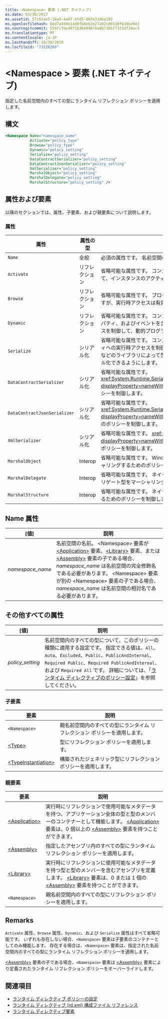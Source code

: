 ```yaml
---
title: <Namespace> 要素 (.NET ネイティブ)
ms.date: 03/30/2017
ms.assetid: 57c614e5-18a9-4e87-bfd5-d0fe3396a192
ms.openlocfilehash: b6d7a45de14d0fb8eb2e27a02c86510f630be9e1
ms.sourcegitcommit: 559fcfbe4871636494870a8b716bf7325df34ac5
ms.translationtype: MT
ms.contentlocale: ja-JP
ms.lasthandoff: 10/30/2019
ms.locfileid: "73128260"
---
```

# <a name="namespace-element-net-native"></a>\<Namespace > 要素 (.NET ネイティブ)
指定した名前空間内のすべての型にランタイム リフレクション ポリシーを適用します。  
  
## <a name="syntax"></a>構文  
  
```xml  
<Namespace Name="namespace_name"   
           Activate="policy_type"   
           Browse="policy_type"  
           Dynamic="policy_setting"  
           Serialize="policy_setting"  
           DataContractSerializer="policy_setting"  
           DataContractJsonSerializer="policy_setting"  
           XmlSerializer="policy_setting"  
           MarshalObject="policy_setting"  
           MarshalDelegate="policy_setting"  
           MarshalStructure="policy_setting" />  
```  
  
## <a name="attributes-and-elements"></a>属性および要素  
 以降のセクションでは、属性、子要素、および親要素について説明します。  
  
### <a name="attributes"></a>属性  
  
|属性|属性の型|説明|  
|---------------|--------------------|-----------------|  
|`Name`|全般|必須の属性です。 名前空間の名前を指定します。|  
|`Activate`|リフレクション|省略可能な属性です。 コンストラクターへの実行時アクセスを制御して、インスタンスのアクティブ化を有効にします。|  
|`Browse`|リフレクション|省略可能な属性です。 プログラム要素に関する情報の照会を制御しますが、実行時アクセスは有効にしません。|  
|`Dynamic`|リフレクション|省略可能な属性です。 コンストラクター、メソッド、フィールド、プロパティ、およびイベントを含むすべての型のメンバーへの実行時アクセスを制御して、動的プログラミングを有効にします。|  
|`Serialize`|シリアル化|省略可能な属性です。 コンストラクター、フィールド、およびプロパティへの実行時アクセスを制御し、Newtonsoft の JSON シリアライザーなどのライブラリによって型インスタンスをシリアル化および逆シリアル化できるようにします。|  
|`DataContractSerializer`|シリアル化|省略可能な属性です。 <xref:System.Runtime.Serialization.DataContractSerializer?displayProperty=nameWithType> クラスを使用するシリアル化のポリシーを制御します。|  
|`DataContractJsonSerializer`|シリアル化|省略可能な属性です。 <xref:System.Runtime.Serialization.Json.DataContractJsonSerializer?displayProperty=nameWithType> クラスを使用する JSON シリアル化のポリシーを制御します。|  
|`XmlSerializer`|シリアル化|省略可能な属性です。 <xref:System.Xml.Serialization.XmlSerializer?displayProperty=nameWithType> クラスを使用する XML シリアル化のポリシーを制御します。|  
|`MarshalObject`|Interop|省略可能な属性です。 Windows ランタイムと COM に参照型をマーシャリングするためのポリシーを制御します。|  
|`MarshalDelegate`|Interop|省略可能な属性です。 ネイティブ コードへの関数ポインターとしてデリゲート型をマーシャリングするためのポリシーを制御します。|  
|`MarshalStructure`|Interop|省略可能な属性です。 ネイティブ コードに構造体をマーシャリングするためのポリシーを制御します。|  
  
## <a name="name-attribute"></a>Name 属性  
  
|[値]|説明|  
|-----------|-----------------|  
|*namespace_name*|名前空間の名前。 \<Namespace> 要素が [\<Application>](application-element-net-native.md) 要素、[\<Library>](library-element-net-native.md) 要素、または [\<Assembly>](assembly-element-net-native.md) 要素の子である場合、*namespace_name* は名前空間の完全修飾名である必要があります。 \<Namespace> 要素が別の \<Namespace> 要素の子である場合、*namespace_name* は名前空間の相対名である必要があります。|  
  
## <a name="all-other-attributes"></a>その他すべての属性  
  
|[値]|説明|  
|-----------|-----------------|  
|*policy_setting*|名前空間内のすべての型について、このポリシーの種類に適用する設定です。 指定できる値は、`All`、`Auto`、`Excluded`、`Public`、`PublicAndInternal`、`Required Public`、`Required PublicAndInternal`、および `Required All` です。 詳細については、「[ランタイム ディレクティブのポリシー設定](runtime-directive-policy-settings.md)」を参照してください。|  
  
### <a name="child-elements"></a>子要素  
  
|要素|説明|  
|-------------|-----------------|  
|`<Namespace>`|親名前空間内のすべての型にランタイム リフレクション ポリシーを適用します。|  
|[\<Type>](type-element-net-native.md)|型にリフレクション ポリシーを適用します。|  
|[\<TypeInstantiation>](typeinstantiation-element-net-native.md)|構築されたジェネリック型にリフレクション ポリシーを適用します。|  
  
### <a name="parent-elements"></a>親要素  
  
|要素|説明|  
|-------------|-----------------|  
|[\<Application>](application-element-net-native.md)|実行時にリフレクションで使用可能なメタデータを持つ、アプリケーション全体の型と型のメンバーのコンテナーとして機能します。 [\<Application>](application-element-net-native.md) 要素は、0 個以上の [\<Assembly>](assembly-element-net-native.md) 要素を持つことができます。|  
|[\<Assembly>](assembly-element-net-native.md)|指定したアセンブリ内のすべての型にランタイム リフレクション ポリシーを適用します。|  
|[\<Library>](library-element-net-native.md)|実行時にリフレクションに使用可能なメタデータを持つ型と型のメンバーを含むアセンブリを定義します。 [\<Library>](library-element-net-native.md) 要素は、0 または 1 個の [\<Assembly>](assembly-element-net-native.md) 要素を持つことができます。|  
|`<Namespace>`|親名前空間内のすべての型にリフレクション ポリシーを適用します。|  
  
## <a name="remarks"></a>Remarks  
 `Activate` 属性、`Browse` 属性、`Dynamic`、および `Serialize` 属性はすべて省略可能です。 いずれも存在しない場合、`<Namespace>` 要素は子要素のコンテナーとしてのみ機能します。 存在する場合は、`<Namespace>` 要素は、指定された名前空間内のすべての型にランタイム リフレクション ポリシーを適用します。  
  
 [\<Assembly>](assembly-element-net-native.md) 要素の子である場合、`<Namespace>` 要素は [\<Assembly>](assembly-element-net-native.md) 要素により定義されたランタイム リフレクション ポリシーをオーバーライドします。  
  
## <a name="see-also"></a>関連項目

- [ランタイム ディレクティブ ポリシーの設定](runtime-directive-policy-settings.md)
- [ランタイム ディレクティブ (rd.xml) 構成ファイル リファレンス](runtime-directives-rd-xml-configuration-file-reference.md)
- [ランタイム ディレクティブ要素](runtime-directive-elements.md)
